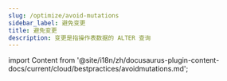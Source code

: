 ```yaml
---
slug: /optimize/avoid-mutations
sidebar_label: 避免变更
title: 避免变更
description: 变更是指操作表数据的 ALTER 查询
---
```


import Content from '@site/i18n/zh/docusaurus-plugin-content-docs/current/cloud/bestpractices/avoidmutations.md';

<Content />
